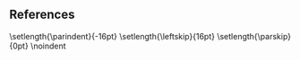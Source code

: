 
References
-------------------------------------------------------------------------------

\setlength{\parindent}{-16pt}
\setlength{\leftskip}{16pt}
\setlength{\parskip}{0pt}
\noindent

